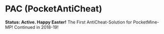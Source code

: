 # PAC (PocketAntiCheat)
__**Status: Active. Happy Easter!**__
The First AntiCheat-Solution for PocketMine-MP! Continued in 2018-19!
